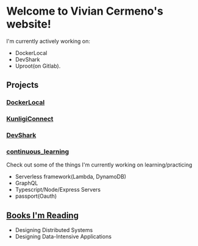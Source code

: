 # Welcome to Vivian Cermeno's website!

I'm currently actively working on:
  - DockerLocal
  - DevShark
  - Uproot(on Gitlab).


## Projects

### [DockerLocal](https://github.com/oslabs-beta/DockerLocal)

### [KunligiConnect](https://github.com/KunligiOnline/kunligiconnect)

### [DevShark](https://github.com/vcermeno/Scratch-Project)

### [continuous_learning](https://github.com/vcermeno/continuous_learning)
Check out some of the things I'm currently working on learning/practicing

- Serverless framework(Lambda, DynamoDB)
- GraphQL
- Typescript/Node/Express Servers
- passport(Oauth)

## [Books I'm Reading](/index.md)

- Designing Distributed Systems
- Designing Data-Intensive Applications
